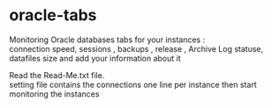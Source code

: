 # oracle-tabs
Monitoring Oracle databases
tabs for your instances :<br>
connection speed, sessions , backups , release , Archive Log statuse, datafiles size and add your information about it

Read the Read-Me.txt file.<br>
setting file contains the connections
one line per instance then start monitoring the instances

